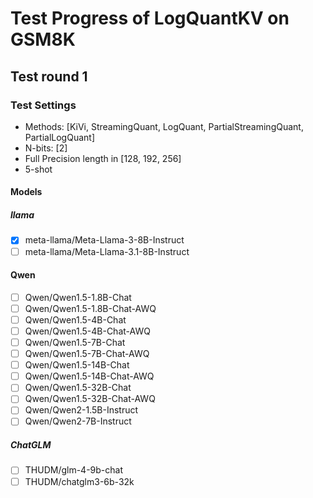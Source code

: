 # Test Progress of LogQuantKV on GSM8K

## Test round 1

### Test Settings

* Methods: [KiVi, StreamingQuant, LogQuant, PartialStreamingQuant, PartialLogQuant]
* N-bits: [2]
* Full Precision length in [128, 192, 256]
* 5-shot

#### Models

##### llama

- [x] meta-llama/Meta-Llama-3-8B-Instruct
- [ ] meta-llama/Meta-Llama-3.1-8B-Instruct

#### Qwen

- [ ] Qwen/Qwen1.5-1.8B-Chat
- [ ] Qwen/Qwen1.5-1.8B-Chat-AWQ
- [ ] Qwen/Qwen1.5-4B-Chat
- [ ] Qwen/Qwen1.5-4B-Chat-AWQ
- [ ] Qwen/Qwen1.5-7B-Chat
- [ ] Qwen/Qwen1.5-7B-Chat-AWQ
- [ ] Qwen/Qwen1.5-14B-Chat
- [ ] Qwen/Qwen1.5-14B-Chat-AWQ
- [ ] Qwen/Qwen1.5-32B-Chat
- [ ] Qwen/Qwen1.5-32B-Chat-AWQ
- [ ] Qwen/Qwen2-1.5B-Instruct
- [ ] Qwen/Qwen2-7B-Instruct

##### ChatGLM

- [ ] THUDM/glm-4-9b-chat
- [ ] THUDM/chatglm3-6b-32k